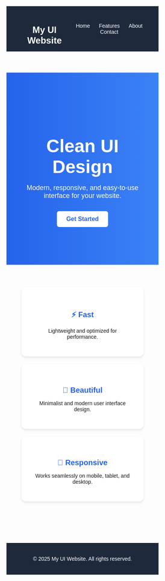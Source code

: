 <!DOCTYPE html>
<html lang="en">
<head>
  <meta charset="UTF-8">
  <meta name="viewport" content="width=device-width, initial-scale=1.0">
  <title>UI Website</title>
  <style>
    * {
      margin: 0;
      padding: 0;
      box-sizing: border-box;
      font-family: Arial, sans-serif;
    }

    body {
      background: #f9f9f9;
      color: #333;
    }

    header {
      background: #1e293b;
      color: white;
      padding: 15px 40px;
      display: flex;
      justify-content: space-between;
      align-items: center;
    }

    header h1 {
      font-size: 24px;
    }

    nav a {
      color: white;
      text-decoration: none;
      margin-left: 20px;
      font-weight: 500;
    }

    nav a:hover {
      text-decoration: underline;
    }

    .hero {
      text-align: center;
      padding: 100px 20px;
      background: linear-gradient(to right, #2563eb, #3b82f6);
      color: white;
    }

    .hero h2 {
      font-size: 48px;
      margin-bottom: 15px;
    }

    .hero p {
      font-size: 18px;
      margin-bottom: 30px;
    }

    .btn {
      background: white;
      color: #2563eb;
      padding: 12px 25px;
      border-radius: 6px;
      font-size: 16px;
      font-weight: bold;
      cursor: pointer;
      border: none;
    }

    .btn:hover {
      background: #e2e8f0;
    }

    .features {
      display: grid;
      grid-template-columns: repeat(auto-fit, minmax(250px, 1fr));
      gap: 20px;
      padding: 60px 40px;
    }

    .card {
      background: white;
      padding: 30px;
      border-radius: 12px;
      box-shadow: 0px 3px 6px rgba(0,0,0,0.1);
      text-align: center;
    }

    .card h3 {
      margin-bottom: 15px;
      font-size: 20px;
      color: #2563eb;
    }

    footer {
      background: #1e293b;
      color: white;
      text-align: center;
      padding: 20px;
      margin-top: 50px;
    }
  </style>
</head>
<body>

  <header>
    <h1>My UI Website</h1>
    <nav>
      <a href="#">Home</a>
      <a href="#">Features</a>
      <a href="#">About</a>
      <a href="#">Contact</a>
    </nav>
  </header>

  <section class="hero">
    <h2>Clean UI Design</h2>
    <p>Modern, responsive, and easy-to-use interface for your website.</p>
    <button class="btn">Get Started</button>
  </section>

  <section class="features">
    <div class="card">
      <h3>⚡ Fast</h3>
      <p>Lightweight and optimized for performance.</p>
    </div>
    <div class="card">
      <h3>🎨 Beautiful</h3>
      <p>Minimalist and modern user interface design.</p>
    </div>
    <div class="card">
      <h3>📱 Responsive</h3>
      <p>Works seamlessly on mobile, tablet, and desktop.</p>
    </div>
  </section>

  <footer>
    <p>© 2025 My UI Website. All rights reserved.</p>
  </footer>

</body>
</html>
